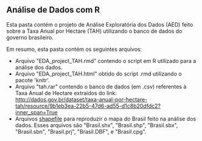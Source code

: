 ## Análise de Dados com R

Esta pasta contém o projeto de Análise Exploratória dos Dados (AED) feito sobre a Taxa Anual por Hectare (TAH) utilizando o banco de dados do governo brasileiro.

Em resumo, esta pasta contém os seguintes arquivos:
- Arquivo "EDA_project_TAH.rmd" contendo o script em R utilizado para a análise dos dados.
- Arquivo "EDA_project_TAH.html" obtido do script .rmd utilizando o pacote 'knitr'.
- Arquivo "tah.rar" contendo o banco de dados (em .csv) referentes à Taxa Anual de Hectare extraídos do link: http://dados.gov.br/dataset/taxa-anual-por-hectare-tah/resource/9b1eb3ea-22b5-47d6-ad55-d1c8b20dfdc2?inner_span=True
- Arquivos [shapefile](https://pt.wikipedia.org/wiki/Shapefile) para reproduzir o mapa do Brasil feito na análise dos dados. Esses arquivos são "Brasil.shx", "Brasil.shp", "Brasil.sbx", "Brasil.sbn", "Brasil.prj", "Brasil.DBF", e "Brasil.cpg".

